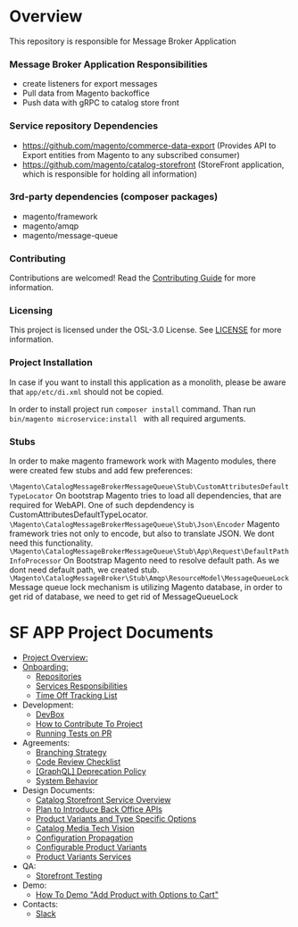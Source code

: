 # Overview
This repository is responsible for Message Broker Application

### Message Broker Application Responsibilities
- create listeners for export messages
- Pull data from Magento backoffice 
- Push data with gRPC to catalog store front

### Service repository Dependencies 
- https://github.com/magento/commerce-data-export (Provides API to Export entities from Magento to any subscribed consumer)
- https://github.com/magento/catalog-storefront (StoreFront application, which is responsible for holding all information)

### 3rd-party dependencies (composer packages)
- magento/framework
- magento/amqp
- magento/message-queue

### Contributing
Contributions are welcomed! Read the [Contributing Guide](./CONTRIBUTING.md) for more information.

### Licensing
This project is licensed under the OSL-3.0 License. See [LICENSE](./LICENSE.md) for more information.

### Project Installation
In case if you want to install this application as a monolith, please be aware that `app/etc/di.xml` should not be copied.

In order to install project run ```composer install``` command.
Than run ```bin/magento microservice:install ``` with all required arguments.

### Stubs
In order to make magento framework work with Magento modules, there were created few stubs
and add few preferences:

`\Magento\CatalogMessageBrokerMessageQueue\Stub\CustomAttributesDefaultTypeLocator`
On bootstrap Magento tries to load all dependencies, that are required for WebAPI. One of such depdendency is CustomAttributesDefaultTypeLocator.
`\Magento\CatalogMessageBrokerMessageQueue\Stub\Json\Encoder`
Magento framework tries not only to encode, but also to translate JSON. We dont need this functionality.
`\Magento\CatalogMessageBrokerMessageQueue\Stub\App\Request\DefaultPathInfoProcessor`
On Bootstrap Magento need to resolve default path. As we dont need default path, we created stub.
`\Magento\CatalogMessageBroker\Stub\Amqp\ResourceModel\MessageQueueLock`
Message queue lock mechanism is utilizing Magento database, in order to get rid of database, we need to get rid of MessageQueueLock

# SF APP Project Documents
* [Project Overview:](https://github.com/magento/catalog-storefront/blob/develop/dev/docs/home/Home.md)
* [Onboarding:](https://github.com/magento/catalog-storefront/blob/develop/dev/docs/onboarding/Project-Onboarding.md)
   * [Repositories](https://github.com/magento/catalog-storefront/blob/develop/dev/docs/onboarding/Repositories.md)
   * [Services Responsibilities](https://github.com/magento/catalog-storefront/blob/develop/dev/docs/onboarding/Services-responsibilities.md)
   * [Time Off Tracking List](https://github.com/magento/catalog-storefront/blob/develop/dev/docs/onboarding/Time-Off-Tracking.md)
* Development:
   * [DevBox](https://github.com/magento/catalog-storefront/blob/develop/dev/docs/development/Local-Development.md)
   * [How to Contribute To Project](https://github.com/magento-commerce/catalog-storefront-ce/blob/develop/dev/docs/contribution/How-To-Contribute-To-Project.md)
   * [Running Tests on PR](https://github.com/magento/catalog-storefront/blob/develop/dev/docs/development/Running-tests-on-PR.md)
* Agreements:
   * [Branching Strategy](https://github.com/magento/catalog-storefront/blob/develop/dev/docs/projectAgreements/Branching-strategy.md)
   * [Code Review Checklist](https://github.com/magento/catalog-storefront/blob/develop/dev/docs/projectAgreements/Code-Review-checklist.md)
   * [[GraphQL] Deprecation Policy](https://github.com/magento/catalog-storefront/blob/develop/dev/docs/projectAgreements/[GraphQL]-Deprecation-policy.md)
   * [System Behavior](https://github.com/magento/catalog-storefront/blob/develop/dev/docs/projectAgreements/Behaviors-in-Eventually-Consistent-Distributed-System.md)
* Design Documents:
   * [Catalog Storefront Service Overview](https://github.com/magento/catalog-storefront/blob/develop/dev/docs/designDocuments/Catalog-Storefront-Service.md)
   * [Plan to Introduce Back Office APIs](https://github.com/magento/catalog-storefront/blob/develop/dev/docs/designDocuments/Plan-to-introduce-back-office-APIs.md)
   * [Product Variants and Type Specific Options](https://github.com/magento/catalog-storefront/blob/develop/dev/docs/designDocuments/Product-variants-and-type-specific-options.md)
   * [Catalog Media Tech Vision](https://github.com/magento/architecture/blob/master/design-documents/media/catalog-images.md)
   * [Configuration Propagation](https://github.com/magento/architecture/blob/master/design-documents/storefront/configuraiton-propagation.md)
   * [Configurable Product Variants](https://github.com/magento/catalog-storefront/blob/develop/dev/docs/designDocuments/Configurable-products-option-variants.md)
   * [Product Variants Services](https://github.com/magento/catalog-storefront/blob/develop/dev/docs/designDocuments/Product-Variants-services.md)
* QA:
   * [Storefront Testing](https://github.com/magento/catalog-storefront/blob/develop/dev/docs/qa/Storefront-Testing.md)
* Demo:
   * [How To Demo "Add Product with Options to Cart"](https://github.com/magento/catalog-storefront/blob/develop/dev/docs/demo/How-To-Demo-"Add-Product-with-Options-to-Cart".md)
* Contacts:
   * [Slack](https://magentocommeng.slack.com/archives/G0157R0PF3J)